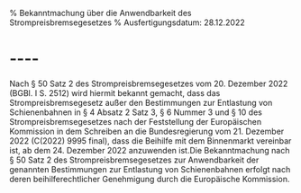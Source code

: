 % Bekanntmachung über die Anwendbarkeit des Strompreisbremsegesetzes
% Ausfertigungsdatum: 28.12.2022
 
# ----

Nach § 50 Satz 2 des Strompreisbremsegesetzes vom 20. Dezember 2022 (BGBl. I S. 2512) wird hiermit bekannt gemacht, dass das Strompreisbremsegesetz außer den Bestimmungen zur Entlastung von Schienenbahnen in § 4 Absatz 2 Satz 3, § 6 Nummer 3 und § 10 des Strompreisbremsegesetzes nach der Feststellung der Europäischen Kommission in dem Schreiben an die Bundesregierung vom 21. Dezember 2022 (C(2022) 9995 final), dass die Beihilfe mit dem Binnenmarkt vereinbar ist, ab dem 24. Dezember 2022 anzuwenden ist.Die Bekanntmachung nach § 50 Satz 2 des Strompreisbremsegesetzes zur Anwendbarkeit der genannten Bestimmungen zur Entlastung von Schienenbahnen erfolgt nach deren beihilferechtlicher Genehmigung durch die Europäische Kommission.
